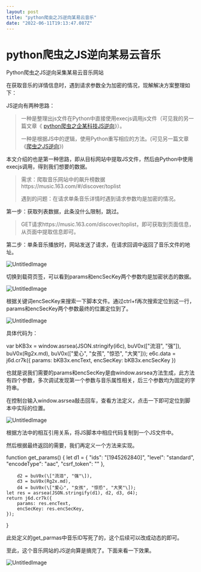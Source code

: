 ```yaml
---
layout: post
title: "python爬虫之JS逆向某易云音乐"
date: "2022-06-11T19:13:47.087Z"
---
```

python爬虫之JS逆向某易云音乐
==================

Python爬虫之JS逆向采集某易云音乐网站

在获取音乐的详情信息时，遇到请求参数全为加密的情况，现解解决方案整理如下：

JS逆向有两种思路：

> 一种是整理出js文件在Python中直接使用execjs调用js文件（可见我的另一篇文章《 [python爬虫之企某科技JS逆向](https://www.cnblogs.com/dzlishen/p/16365396.html)》）。
> 
> 一种是根据JS中的逻辑，使用Python重写相应的方法。(可见另一篇文章《[爬虫之JS逆向](https://www.cnblogs.com/dzlishen/p/16365561.html)》)

本文介绍的也是第一种思路，即从目标网站中提取JS文件，然后由Python中使用execjs调用，得到我们想要的数据。

> 需求：爬取音乐网站中的飙升榜数据https://music.163.com/#/discover/toplist
> 
> 遇到的问题：在请求单条音乐详情时遇到请求参数均是加密的情况。

第一步：获取列表数据，此条没什么限制，跳过。

> GET请求https://music.163.com/discover/toplist，即可获取到页面信息，从页面中提取信息即可。

第二步：单条音乐播放时，网站发送了请求，在请求回调中返回了音乐文件的地址。

![UntitledImage](https://img2022.cnblogs.com/blog/505712/202206/505712-20220611213511251-1212893374.png "UntitledImage.png")

切换到载荷页签，可以看到params和encSecKey两个参数均是加密状态的数据。

![UntitledImage](https://img2022.cnblogs.com/blog/505712/202206/505712-20220611213605308-864524571.png "UntitledImage.png")

根据关键词encSecKey来搜索一下脚本文件。通过ctrl+f再次搜索定位到这一行，params和encSecKey两个参数最终的位置定位到了。

![UntitledImage](https://img2022.cnblogs.com/blog/505712/202206/505712-20220611213752089-1568307086.png "UntitledImage.png")

具体代码为：

var bKB3x = window.asrsea(JSON.stringify(i6c), buV0x(\["流泪", "强"\]), buV0x(Rg2x.md), buV0x(\["爱心", "女孩", "惊恐", "大笑"\]));
            e6c.data = j6d.cr7k({
                params: bKB3x.encText,
                encSecKey: bKB3x.encSecKey
            })

也就是说我们需要的params和encSecKey是由window.asrsea方法生成，此方法有四个参数，多次调试发现第一个参数与音乐属性相关，后三个参数均为固定的字符串。

在控制台输入window.asrsea敲击回车，查看方法定义，点击一下即可定位到脚本中实际的位置。

![UntitledImage](https://img2022.cnblogs.com/blog/505712/202206/505712-20220611214142535-147969556.png "UntitledImage.png")

根据方法中的相互引用关系，将JS脚本中相应代码复制到一个JS文件中。

然后根据最终返回的需要，我们再定义一个方法来实现。

function get\_params() {
    let d1 = {
        "ids": "\[1945262840\]",
        "level": "standard",
        "encodeType": "aac",
        "csrf\_token": ""
    },
       
        d2 = buV0x(\["流泪", "强"\]),
        d3 = buV0x(Rg2x.md),
        d4 = buV0x(\["爱心", "女孩", "惊恐", "大笑"\]);
    let res = asrsea(JSON.stringify(d1), d2, d3, d4);
    return j6d.cr7k({
        params: res.encText,
        encSecKey: res.encSecKey,
    });
}

此处定义的get\_parmas中音乐ID写死了的，这个后续可以改成动态的即可。

至此，这个音乐网站的JS逆向算是搞完了。下面来看一下效果。

![UntitledImage](https://img2022.cnblogs.com/blog/505712/202206/505712-20220611215111487-135827147.png "UntitledImage.png")